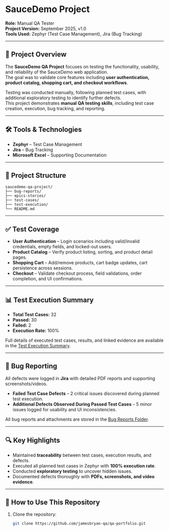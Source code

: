 # SauceDemo Project

**Role:** Manual QA Tester  
**Project Version:** September 2025, v1.0  
**Tools Used:** Zephyr (Test Case Management), Jira (Bug Tracking)

---

## 📌 Project Overview
The **SauceDemo QA Project** focuses on testing the functionality, usability, and reliability of the SauceDemo web application.  
The goal was to validate core features including **user authentication, product catalog, shopping cart, and checkout workflows**.  

Testing was conducted manually, following planned test cases, with additional exploratory testing to identify further defects.  
This project demonstrates **manual QA testing skills**, including test case creation, execution, bug tracking, and reporting.

---

## 🛠️ Tools & Technologies
- **Zephyr** – Test Case Management  
- **Jira** – Bug Tracking  
- **Microsoft Excel** – Supporting Documentation  

---

## 📂 Project Structure
```
saucedemo-qa-project/
├── bug-reports/
├── epics-stories/
├── test-cases/
├── test-execution/
└── README.md
```
---

## ✅ Test Coverage
- **User Authentication** – Login scenarios including valid/invalid credentials, empty fields, and locked-out users.  
- **Product Catalog** – Verify product listing, sorting, and product detail pages.  
- **Shopping Cart** – Add/remove products, cart badge updates, cart persistence across sessions.  
- **Checkout** – Validate checkout process, field validations, order completion, and UI confirmations.  

---

## 📊 Test Execution Summary
- **Total Test Cases:** 32  
- **Passed:** 30  
- **Failed:** 2  
- **Execution Rate:** 100%  

Full details of executed test cases, results, and linked evidence are available in the [Test Execution Summary](./test-execution/README.md).

---

## 🐛 Bug Reporting
All defects were logged in **Jira** with detailed PDF reports and supporting screenshots/videos.  

- **Failed Test Case Defects** – 2 critical issues discovered during planned test execution.  
- **Additional Defects Observed During Passed Test Cases** – 5 minor issues logged for usability and UI inconsistencies.  

All bug reports and attachments are stored in the [Bug Reports Folder](./bug-reports/README.md).

---

## 🔍 Key Highlights
- Maintained **traceability** between test cases, execution results, and defects.  
- Executed all planned test cases in Zephyr with **100% execution rate**.  
- Conducted **exploratory testing** to uncover hidden issues.  
- Documented defects thoroughly with **PDFs, screenshots, and video evidence**.

---

## 📌 How to Use This Repository
1. Clone the repository:  
   ```bash
   git clone https://github.com/jamesbryan-qa/qa-portfolio.git
